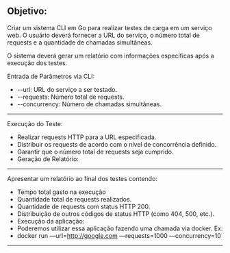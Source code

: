## Objetivo:

Criar um sistema CLI em Go para realizar testes de carga em um serviço web. O usuário deverá fornecer a URL do serviço, o número total de requests e a quantidade de chamadas simultâneas.

O sistema deverá gerar um relatório com informações específicas após a execução dos testes.

Entrada de Parâmetros via CLI:
- --url: URL do serviço a ser testado.
- --requests: Número total de requests.
- --concurrency: Número de chamadas simultâneas.

---

Execução do Teste:
- Realizar requests HTTP para a URL especificada.
- Distribuir os requests de acordo com o nível de concorrência definido.
- Garantir que o número total de requests seja cumprido.
- Geração de Relatório:

---

Apresentar um relatório ao final dos testes contendo:
- Tempo total gasto na execução
- Quantidade total de requests realizados.
- Quantidade de requests com status HTTP 200.
- Distribuição de outros códigos de status HTTP (como 404, 500, etc.).
- Execução da aplicação:
- Poderemos utilizar essa aplicação fazendo uma chamada via docker. Ex:
- docker run <sua imagem docker> —url=http://google.com —requests=1000 —concurrency=10

---

